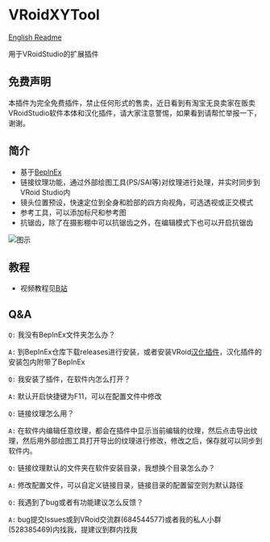 # VRoidXYTool

[English Readme](README_English.md)

用于VRoidStudio的扩展插件

## 免费声明
本插件为完全免费插件，禁止任何形式的售卖，近日看到有淘宝无良卖家在贩卖VRoidStudio软件本体和汉化插件，请大家注意警惕，如果看到请帮忙举报一下，谢谢。

## 简介

- 基于[BeplnEx][1]
- 链接纹理功能，通过外部绘图工具(PS/SAI等)对纹理进行处理，并实时同步到VRoid Studio内
- 镜头位置预设，快速定位到全身和脸部的四方向视角，可选透视或正交模式
- 参考工具，可以添加标尺和参考图
- 抗锯齿，除了在摄影棚中可以抗锯齿之外，在编辑模式下也可以开启抗锯齿

![图示](https://cdn.jsdelivr.net/gh/xiaoye97/VRoidXYTool@master/LinkTexturePreview.gif)

## 教程

- 视频教程见[B站][2]

## Q&A

`Q:` 我没有BepInEx文件夹怎么办？

`A:` 到BepInEx仓库下载releases进行安装，或者安装VRoid[汉化插件][3]，汉化插件的安装包内附带了BepInEx

`Q:` 我安装了插件，在软件内怎么打开？

`A:` 默认开启快捷键为F11，可以在配置文件中修改

`Q:` 链接纹理怎么用？

`A:` 在软件内编辑任意纹理，都会在插件中显示当前编辑的纹理，然后点击导出纹理，然后用外部绘图工具打开导出的纹理进行修改，修改之后，保存就可以同步到软件内。

`Q:` 链接纹理默认的文件夹在软件安装目录，我想换个目录怎么办？

`A:` 修改配置文件，可以自定义链接目录，链接目录的配置留空则为默认路径

`Q:` 我遇到了bug或者有功能建议怎么反馈？

`A:` bug提交Issues或到VRoid交流群(684544577)或者我的私人小群(528385469)内找我，提建议到群内找我


[1]: https://github.com/BepInEx/BepInEx/releases
[2]: https://www.bilibili.com/video/BV1TP4y1V7Qn/
[3]: https://www.bilibili.com/video/BV1BL41137Tc/